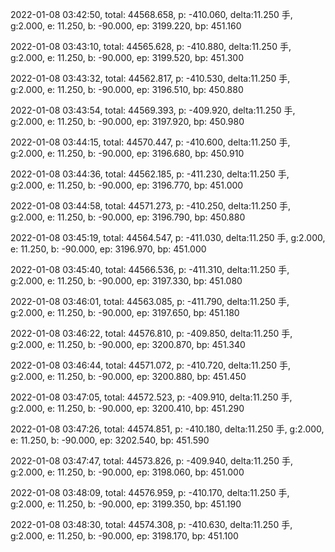2022-01-08 03:42:50, total: 44568.658, p: -410.060, delta:11.250 手, g:2.000, e: 11.250, b: -90.000, ep: 3199.220, bp: 451.160

2022-01-08 03:43:10, total: 44565.628, p: -410.880, delta:11.250 手, g:2.000, e: 11.250, b: -90.000, ep: 3199.520, bp: 451.300

2022-01-08 03:43:32, total: 44562.817, p: -410.530, delta:11.250 手, g:2.000, e: 11.250, b: -90.000, ep: 3196.510, bp: 450.880

2022-01-08 03:43:54, total: 44569.393, p: -409.920, delta:11.250 手, g:2.000, e: 11.250, b: -90.000, ep: 3197.920, bp: 450.980

2022-01-08 03:44:15, total: 44570.447, p: -410.600, delta:11.250 手, g:2.000, e: 11.250, b: -90.000, ep: 3196.680, bp: 450.910

2022-01-08 03:44:36, total: 44562.185, p: -411.230, delta:11.250 手, g:2.000, e: 11.250, b: -90.000, ep: 3196.770, bp: 451.000

2022-01-08 03:44:58, total: 44571.273, p: -410.250, delta:11.250 手, g:2.000, e: 11.250, b: -90.000, ep: 3196.790, bp: 450.880

2022-01-08 03:45:19, total: 44564.547, p: -411.030, delta:11.250 手, g:2.000, e: 11.250, b: -90.000, ep: 3196.970, bp: 451.000

2022-01-08 03:45:40, total: 44566.536, p: -411.310, delta:11.250 手, g:2.000, e: 11.250, b: -90.000, ep: 3197.330, bp: 451.080

2022-01-08 03:46:01, total: 44563.085, p: -411.790, delta:11.250 手, g:2.000, e: 11.250, b: -90.000, ep: 3197.650, bp: 451.180

2022-01-08 03:46:22, total: 44576.810, p: -409.850, delta:11.250 手, g:2.000, e: 11.250, b: -90.000, ep: 3200.870, bp: 451.340

2022-01-08 03:46:44, total: 44571.072, p: -410.720, delta:11.250 手, g:2.000, e: 11.250, b: -90.000, ep: 3200.880, bp: 451.450

2022-01-08 03:47:05, total: 44572.523, p: -409.910, delta:11.250 手, g:2.000, e: 11.250, b: -90.000, ep: 3200.410, bp: 451.290

2022-01-08 03:47:26, total: 44574.851, p: -410.180, delta:11.250 手, g:2.000, e: 11.250, b: -90.000, ep: 3202.540, bp: 451.590

2022-01-08 03:47:47, total: 44573.826, p: -409.940, delta:11.250 手, g:2.000, e: 11.250, b: -90.000, ep: 3198.060, bp: 451.000

2022-01-08 03:48:09, total: 44576.959, p: -410.170, delta:11.250 手, g:2.000, e: 11.250, b: -90.000, ep: 3199.350, bp: 451.190

2022-01-08 03:48:30, total: 44574.308, p: -410.630, delta:11.250 手, g:2.000, e: 11.250, b: -90.000, ep: 3198.170, bp: 451.100